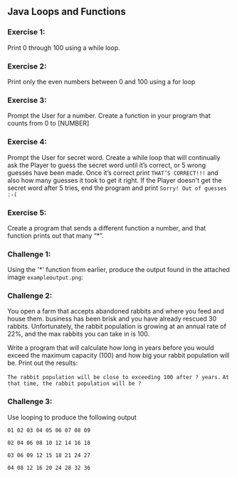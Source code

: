 ## Java Loops and Functions

### Exercise 1:
Print 0 through 100 using a while loop.

### Exercise 2:
Print only the even numbers between 0 and 100 using a for loop

### Exercise 3:
Prompt the User for a number.
Create a function in your program that counts from 0 to [NUMBER]

### Exercise 4:
Prompt the User for secret word. Create a while loop that will continually ask the Player to guess the secret word until it’s correct, or 5 wrong guesses have been made. Once it’s correct print ```THAT’S CORRECT!!!``` and also how many guesses it took to get it right. If the Player doesn't get the secret word after 5 tries, end the program and print ```Sorry! Out of guesses :-(``` 

### Exercise 5:
Create a program that sends a different function a number, and that function prints out that many “*”.

### Challenge 1:
Using the '*' function from earlier, produce the output found in the attached image ```exampleoutput.png```:

### Challenge 2:
You open a farm that accepts abandoned rabbits and where you feed and house them. business has been brisk and you have already rescued 30 rabbits. Unfortunately, the rabbit population is growing at an annual rate of 22%, and the max rabbits you can take in is 100.

Write a program that will calculate how long in years before you would exceed the maximum capacity (100) and how big your rabbit population will be. Print out the results:

```The rabbit population will be close to exceeding 100 after ? years.```
```At that time, the rabbit population will be ?```


### Challenge 3:
Use looping to produce the following output

```01 02 03 04 05 06 07 08 09```

```02 04 06 08 10 12 14 16 18```

```03 06 09 12 15 18 21 24 27```

```04 08 12 16 20 24 28 32 36```

